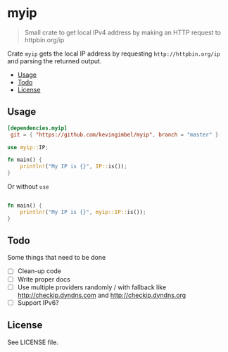 # myip
> Small crate to get local IPv4 address by making an HTTP request to httpbin.org/ip

Crate `myip` gets the local IP address by requesting `http://httpbin.org/ip` and parsing the returned output.

<!-- BEGIN mktoc -->
- [Usage](#usage)
- [Todo](#todo)
- [License](#license)
<!-- END mktoc -->

## Usage

```toml
[dependencies.myip]
 git = { "https://github.com/kevingimbel/myip", branch = "master" } 
```

```rust
use myip::IP;

fn main() {
    println!("My IP is {}", IP::is());
}
```

Or without `use`

```rust

fn main() {
    println!("My IP is {}", myip::IP::is());
}
```

## Todo

Some things that need to be done

- [ ] Clean-up code
- [ ] Write proper docs
- [ ] Use multiple providers randomly / with fallback like http://checkip.dyndns.com and http://checkip.dyndns.org
- [ ] Support IPv6? 
 
## License
 
 See LICENSE file. 